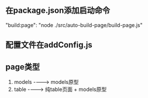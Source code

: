 ## 在package.json添加启动命令
"build:page": "node ./src/auto-build-page/build-page.js"

## 配置文件在addConfig.js

## page类型
1. models  ---->  models原型
2. table   ---->  纯table页面 + models原型